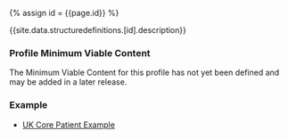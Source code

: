 
{% assign id = {{page.id}} %}

{{site.data.structuredefinitions.[id].description}}

<!-- end TOC -->

### Profile Minimum Viable Content ###

The Minimum Viable Content for this profile has not yet been defined and may be added in a later release.

### Example ###

- [UK Core Patient Example](UKCore-Patient-Example.html)